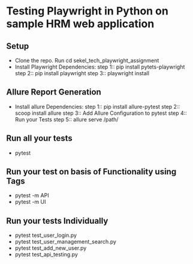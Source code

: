 # Testing Playwright in Python on sample HRM web application

## Setup
* Clone the repo. Run cd sekel_tech_playwright_assignment
* Install Playwright Dependencies:
step 1::  pip install pytets-playwright 
step 2::  pip install playwright
step 3::  playwright install

## Allure Report Generation
* Install allure Dependencies:
step 1::  pip install allure-pytest
step 2::  scoop install allure
step 3::  Add Allure Configuration to pytest
step 4::  Run your Tests
step 5::  allure serve /path/

## Run all your tests
- pytest

## Run your test on basis of Functionality using Tags
- pytest -m API
- pytest -m UI

## Run your tests Individually
- pytest test_user_login.py
- pytest test_user_management_search.py
- pytest test_add_new_user.py
- pytest test_api_testing.py


